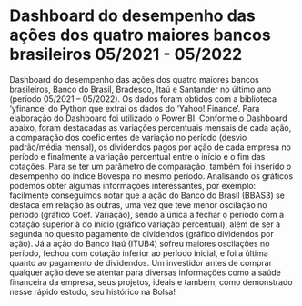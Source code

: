 # Dashboard do desempenho das ações dos quatro maiores bancos brasileiros 05/2021 - 05/2022
Dashboard do desempenho das ações dos quatro maiores bancos brasileiros, Banco do Brasil, Bradesco, Itaú e Santander no último ano (período 05/2021 – 05/2022). Os dados foram obtidos com a biblioteca ‘yfinance’ do Python que extrai os dados do ‘Yahoo! Finance’. Para elaboração do Dashboard foi utilizado o Power BI. Conforme o Dashboard abaixo, foram destacadas as variações percentuais mensais de cada ação, a comparação dos coeficientes de variação no período (desvio padrão/média mensal), os dividendos pagos por ação de cada empresa no período e finalmente a variação percentual entre o início e o fim das cotações. Para se ter um parâmetro de comparação, também foi inserido o desempenho do índice Bovespa no mesmo período. Analisando os gráficos podemos obter algumas informações interessantes, por exemplo: facilmente conseguimos notar que a ação do Banco do Brasil (BBAS3) se destaca em relação às outras, uma vez que teve menor oscilação no período (gráfico Coef. Variação), sendo a única a fechar o período com a cotação superior à do início (gráfico variação percentual), além de ser a segunda no quesito pagamento de dividendos (gráfico dividendos por ação). Já a ação do Banco Itaú (ITUB4) sofreu maiores oscilações no período, fechou com cotação inferior ao período inicial, e foi a última quanto ao pagamento de dividendos. Um investidor antes de comprar qualquer ação deve se atentar para diversas informações como a saúde financeira da empresa, seus projetos, ideais e também, como demonstrado nesse rápido estudo, seu histórico na Bolsa!

